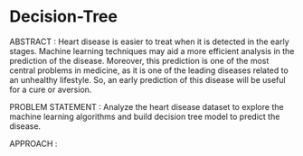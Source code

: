 # Decision-Tree

ABSTRACT : Heart disease is easier to treat when it is detected in the early stages. Machine learning techniques may aid a more efficient analysis in the prediction of the disease. Moreover, this prediction is one of the most central problems in medicine, as it is one of the leading diseases related to an unhealthy lifestyle. So, an early prediction of this disease will be useful for a cure or aversion.

PROBLEM STATEMENT : Analyze the heart disease dataset to explore the machine learning algorithms and build decision tree model to predict the disease.

APPROACH : 
